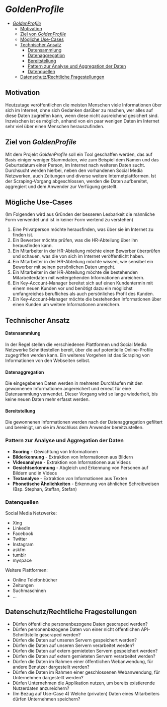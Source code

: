 # _GoldenProfile_

- [_GoldenProfile_](#_goldenprofile_)
  - [Motivation](#motivation)
  - [Ziel von _GoldenProfile_](#ziel-von-_goldenprofile_)
  - [Mögliche Use-Cases](#mögliche-use-cases)
  - [Technischer Ansatz](#technischer-ansatz)
      - [Datensammlung](#datensammlung)
      - [Datenaggregation](#datenaggregation)
      - [Bereitstellung](#bereitstellung)
    - [Pattern zur Analyse und Aggregation der Daten](#pattern-zur-analyse-und-aggregation-der-daten)
    - [Datenquellen](#datenquellen)
  - [Datenschutz/Rechtliche Fragestellungen](#datenschutzrechtliche-fragestellungen)

## Motivation

Heutzutage veröffentlichen die meisten Menschen viele Informationen über sich im Internet, ohne sich Gedanken darüber zu machen, wer alles auf diese Daten zugreifen kann, wenn diese nicht ausreichend gesichert sind. Inzwischen ist es möglich, anhand von ein paar wenigen Daten im Internet sehr viel über einen Menschen herauszufinden.

## Ziel von _GoldenProfile_

Mit dem Projekt _GoldenProfile_ soll ein Tool geschaffen werden, das auf Basis einiger weniger Stammdaten, wie zum Beispiel dem Namen und das Geburtsdatum einer Person, im Internet nach weiteren Daten sucht. Durchsucht werden hierbei, neben den vorhandenen Social Media Netzwerken, auch Zeitungen und diverse weitere Internetplattformen. Ist der Scraping-Vorgang abgeschlossen, werden die Daten aufbereitet, aggregiert und dem Anwender zur Verfügung gestellt.

## Mögliche Use-Cases

(Im Folgenden wird aus Gründen der besseren Lesbarkeit die männliche Form verwendet und ist in keiner Form wertend zu verstehen)

1. Eine Privatperson möchte herausfinden, was über sie im Internet zu finden ist.
2. Ein Bewerber möchte prüfen, was die HR-Abteilung über ihn herausfinden kann.
3. Ein Mitarbeiter in der HR-Abteilung möchte einen Bewerber überprüfen und schauen, was die von sich im Internet veröffentlicht haben.
4. Ein Mitarbeiter in der HR-Abteilung möchte wissen, wie sensibel ein Bewerber mit seinen persönlichen Daten umgeht.
5. Ein Mitarbeiter in der HR-Abteilung möchte die bestehenden Mitarbeiterdaten mit weitergehenden Informationen anreichern.
6. Ein Key-Account-Manager bereitet sich auf einen Kundentermin mit einem neuen Kunden vor und benötigt dazu ein möglichst umfangreiches berufliches als auch persönliches Profil des Kunden.
7. Ein Key-Account-Manager möchte die bestehenden Informationen über einen Kunden um weitere Informationen anreichern.

## Technischer Ansatz

#### Datensammlung

In der Regel stellen die verschiedenen Plattformen und Social Media Netzwerke Schnittestellen bereit, über die auf potentielle Online-Profile zugegriffen werden kann. Ein weiteres Vorgehen ist das Scraping von Informationen von den Webseiten selbst.

#### Datenaggregation

Die eingegebenen Daten werden in mehreren Durchläufen mit den gewonnenen Informationen angereichert und erneut für eine Datensammlung verwendet. Dieser Vorgang wird so lange wiederholt, bis keine neuen Daten mehr erfasst werden.

#### Bereitstellung

Die gewonnenen Informationen werden nach der Datenaggregation gefiltert und bereinigt, um sie im Anschluss dem Anwender bereitzustellen.

### Pattern zur Analyse und Aggregation der Daten

- **Scoring** - Gewichtung von Informationen
- **Bilderkennung** - Extraktion von Informationen aus Bildern
- **Videoanalyse** - Extraktion von Informationen aus Videos
- **Gesichtserkennung** - Abgleich und Erkennung von Personen auf Bildern und in Videos
- **Textanalyse** - Extraktion von Informationen aus Texten
- **Phonetische Ähnlichkeiten** - Erkennung von ähnlichen Schreibweisen (Bsp. Stephan, Steffan, Stefan)

### Datenquellen

Social Media Netzwerke:

- Xing
- LinkedIn
- Facebook
- Twitter
- Instagram
- askfm
- tumblr
- myspace

Weitere Plattformen:

- Online Telefonbücher
- Zeitungen
- Suchmaschinen
- ...

## Datenschutz/Rechtliche Fragestellungen

- Dürfen öffentliche personenbezogene Daten gescraped werden?
- Dürfen personenbezogene Daten von einer nicht öffentlichen API-Schnittstelle gescraped werden?
- Dürfen die Daten auf unseren Servern gespeichert werden?
- Dürfen die Daten auf unseren Servern verarbeitet werden?
- Dürfen die Daten auf extern gemieteten Servern gespeichert werden?
- Dürfen die Daten auf extern gemieteten Servern verarbeitet werden?
- Dürfen die Daten im Rahmen einer öffentlichen Webanwendung, für andere Benutzer dargestellt werden?
- Dürfen die Daten im Rahmen einer geschlossenen Webanwendung, für Unternehmen dargestellt werden?
- Dürfen Unternehmen die Applikation nutzen, um bereits existierende Nutzerdaten anzureichern?
- (Im Bezug auf Use-Case 4) Welche (privaten) Daten eines Mitarbeiters dürfen Unternehmen speichern?
